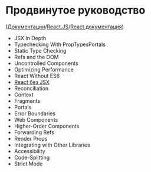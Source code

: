 # Продвинутое руководство

([Документации](../../Readme.md)/[React.JS](../Readme__react.md)/[React документация](../docs.md))

* JSX In Depth
* Typechecking With PropTypesPortals
* Static Type Checking
* Refs and the DOM
* Uncontrolled Components
* Optimizing Performance
* React Without ES6
* [React без JSX](advanced_guides/react_without_jsk.md)
* Reconciliation
* Context
* Fragments
* Portals
* Error Boundaries
* Web Components
* Higher-Order Components
* Forwarding Refs
* Render Props
* Integrating with Other Libraries
* Accessibility
* Code-Splitting
* Strict Mode